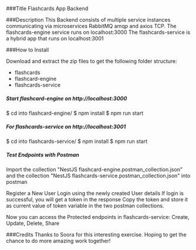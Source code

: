 ###Title
Flashcards App Backend


###Description
This Backend consists of multiple service instances communicating via microservices RabbitMQ amqp and axios TCP.
The flashcards-engine service runs on localhost:3000
The flashcards-service is a hybrid app that runs on localhost:3001


###How to Install

Download and extract the zip files to get the following folder structure:
- flashcards
 - flashcard-engine
 - flashcards-service

##### Start flashcard-engine on http://localhost:3000
$ cd into flashcard-engine/
$ npm install
$ npm run start

##### For flashcards-service on http://localhost:3001
$ cd into flashcards-service/
$ npm install
$ npm run start

##### Test Endpoints with Postman
Import the collection "NestJS flashcard-engine.postman_collection.json"
and the collection "NestJS flashcards-service.postman_collection.json" into postman

Register a New User
Login using the newly created User details
If login is successful, you will get a token in the response
Copy the token and store it as current value of token variable in the two postman collections.

Now you can access the Protected endpoints in flashcards-service: Create, Update, Delete, Share

###Credits
Thanks to Soora for this interesting exercise. Hoping to get the chance to do more amazing work together!



